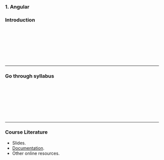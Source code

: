 ### 1. Angular
### Introduction

&nbsp;

&nbsp;

&nbsp;

&nbsp;

---
### Go through syllabus

&nbsp;

&nbsp;

&nbsp;

&nbsp;

---
### Course Literature
* Slides.
* <a href="https://angular.io/docs" target="_blank">Documentation</a>.
* Other online resources.
